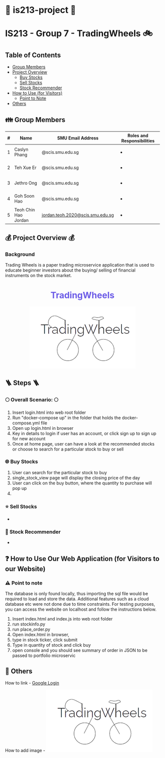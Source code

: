 # :wave: is213-project :wave:

# IS213 - Group 7 - TradingWheels :bike:

## Table of Contents
* [Group Members](#family-group-members)
* [Project Overview](#moneybag-project-overview-moneybag)
    * [Buy Stocks](#globe_with_meridians-buy-stocks)
    * [Sell Stocks](#star-sell-stocks)
    * [Stock Recommender](#dart-stock-recommender)
* [How to Use (for Visitors)](#question-how-to-use-our-web-application-for-visitors-to-our-website)
    * [Point to Note](#warning-point-to-note)
* [Others](#notebook_with_decorative_cover-others)

## :family: Group Members

| # | Name | SMU Email Address | Roles and Responsibilities |
| ----------- | ----------- | ----------- | ----------- |
| 1 | Caslyn Phang | @scis.smu.edu.sg | <ul><li></li></ul>|
| 2 | Teh Xue Er | @scis.smu.edu.sg | <ul><li></li></ul>|
| 3 | Jethro Ong | @scis.smu.edu.sg | <ul><li></li></ul>|
| 4 | Goh Soon Hao | @scis.smu.edu.sg |<ul><li></li></ul>|
| 5 | Teoh Chin Hao Jordan | jordan.teoh.2020@scis.smu.edu.sg | <ul><li></li></ul>|

## :moneybag: Project Overview :moneybag:
### Background
Trading Wheels is a paper trading microservice application that is used to educate beginner investors about the buying/ selling of financial instruments on the stock market.

<div align='center'>
    <h1 style="color: #6C5CE7">TradingWheels</h1>
    <img src="images/logo.png">
</div>

## :ladder: Steps :ladder:

### :full_moon: Overall Scenario: :full_moon:

1. Insert login.html into web root folder
2. Run "docker-compose up" in the folder that holds the docker-compose.yml file
3. Open up login.html in browser
4. Key in details to login if user has an account, or click sign up to sign up for new account
5. Once at home page, user can have a look at the recommended stocks or choose to search for a particular stock to buy or sell

### :globe_with_meridians: Buy Stocks
1. User can search for the particular stock to buy
2. single_stock_view page will display the closing price of the day
3. User can click on the buy button, where the quantity to purchase will pop up
4. 

### :star: Sell Stocks
*

### :dart: Stock Recommender
*

## :question: How to Use Our Web Application (for Visitors to our Website)


### :warning: Point to note

The database is only found locally, thus importing the sql file would be required to load and store the data. Additional features such as a cloud database etc were not done due to time constraints. For testing purposes, you can access the website on localhost and follow the instructions below.


1. Insert index.html and index.js into web root folder
2. run stockinfo.py
3. run place_order.py
3. Open index.html in browser, 
4. type in stock ticker, click submit
5. Type in quantity of stock and click buy
6. open console and you should see summary of order in JSON to be passed to portfolio microservic

## :notebook_with_decorative_cover: Others


How to link - [Google Login](https://developers.google.com/identity/gsi/web)

How to add image - ![Logo](images/logo.png)

